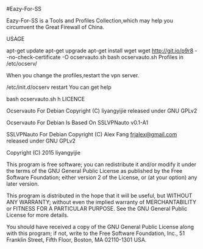 #Eazy-For-SS

Eazy-For-SS is a Tools and Profiles Collection,which may help you circumvent the Great Firewall of China.


USAGE

apt-get update
apt-get upgrade
apt-get install wget
wget http://git.io/p9r8 --no-check-certificate -O ocservauto.sh
bash ocservauto.sh
Profiles in /etc/ocserv/

When you change the profiles,restart the vpn server.

/etc/init.d/ocserv restart
You can get help

bash ocservauto.sh h
LICENCE

Ocservauto For Debian Copyright (C) liyangyijie released under GNU GPLv2

Ocservauto For Debian Is Based On SSLVPNauto v0.1-A1

SSLVPNauto For Debian Copyright (C) Alex Fang frjalex@gmail.com released under GNU GPLv2

Copyright (C) 2015  liyangyijie

This program is free software; you can redistribute it and/or modify
it under the terms of the GNU General Public License as published by
the Free Software Foundation; either version 2 of the License, or
(at your option) any later version.

This program is distributed in the hope that it will be useful,
but WITHOUT ANY WARRANTY; without even the implied warranty of
MERCHANTABILITY or FITNESS FOR A PARTICULAR PURPOSE.  See the
GNU General Public License for more details.

You should have received a copy of the GNU General Public License along
with this program; if not, write to the Free Software Foundation, Inc.,
51 Franklin Street, Fifth Floor, Boston, MA 02110-1301 USA.




